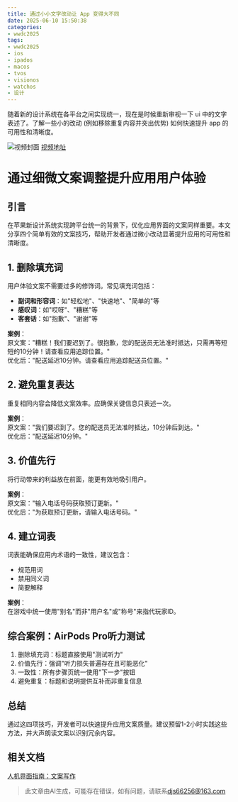 ```yaml
---
title: 通过小小文字改动让 App 变得大不同
date: 2025-06-10 15:50:38
categories:
- wwdc2025
tags:
- wwdc2025
- ios
- ipados
- macos
- tvos
- visionos
- watchos
- 设计
---
```

随着新的设计系统在各平台之间实现统一，现在是时候重新审视一下 ui 中的文字表述了。了解一些小的改动 (例如移除重复内容并突出优势) 如何快速提升 app 的可用性和清晰度。
<!--more-->

![视频封面](https://devimages-cdn.apple.com/wwdc-services/images/3055294D-836B-4513-B7B0-0BC5666246B0/10001/10001_wide_250x141_2x.jpg)
[视频地址](https://developer.apple.com/cn/videos/play/wwdc2025/404/)

# 通过细微文案调整提升应用用户体验  

## 引言  
在苹果新设计系统实现跨平台统一的背景下，优化应用界面的文案同样重要。本文分享四个简单有效的文案技巧，帮助开发者通过微小改动显著提升应用的可用性和清晰度。  

## 1. 删除填充词  
用户体验文案不需要过多的修饰词。常见填充词包括：  
- **副词和形容词**：如"轻松地"、"快速地"、"简单的"等  
- **感叹词**：如"哎呀"、"糟糕"等  
- **客套话**：如"抱歉"、"谢谢"等  

**案例**：  
原文案："糟糕！我们要迟到了。很抱歉，您的配送员无法准时抵达，只需再等短短的10分钟！请查看应用追踪位置。"  
优化后："配送延迟10分钟。请查看应用追踪配送员位置。"  

## 2. 避免重复表达  
重复相同内容会降低文案效率。应确保关键信息只表述一次。  

**案例**：  
原文案："我们要迟到了。您的配送员无法准时抵达，10分钟后到达。"  
优化后："配送延迟10分钟。"  

## 3. 价值先行  
将行动带来的利益放在前面，能更有效地吸引用户。  

**案例**：  
原文案："输入电话号码获取预订更新。"  
优化后："为获取预订更新，请输入电话号码。"  

## 4. 建立词表  
词表能确保应用内术语的一致性，建议包含：  
- 规范用词  
- 禁用同义词  
- 简要解释  

**案例**：  
在游戏中统一使用"别名"而非"用户名"或"称号"来指代玩家ID。  

## 综合案例：AirPods Pro听力测试  
1. 删除填充词：标题直接使用"测试听力"  
2. 价值先行：强调"听力损失普遍存在且可能恶化"  
3. 一致性：所有步骤页统一使用"下一步"按钮  
4. 避免重复：标题和说明提供互补而非重复信息  

## 总结  
通过这四项技巧，开发者可以快速提升应用文案质量。建议预留1-2小时实践这些方法，并大声朗读文案以识别冗余内容。  

## 相关文档  
[人机界面指南：文案写作](https://developer.apple.com/design/human-interface-guidelines/writing)
> 此文章由AI生成，可能存在错误，如有问题，请联系[djs66256@163.com](djs66256@163.com)